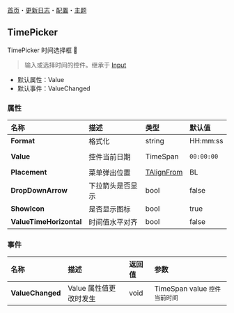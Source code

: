 ﻿[首页](../Home.md)・[更新日志](../UpdateLog.md)・[配置](../Config.md)・[主题](../Theme.md)

## TimePicker

TimePicker 时间选择框 👚

> 输入或选择时间的控件。继承于 [Input](Input)

- 默认属性：Value
- 默认事件：ValueChanged

### 属性

名称 | 描述 | 类型 | 默认值 |
:--|:--|:--|:--|
**Format** | 格式化 | string | HH:mm:ss |
||||
**Value** | 控件当前日期 | TimeSpan | `00:00:00` |
||||
**Placement** | 菜单弹出位置 | [TAlignFrom](Enum.md#talignfrom) | BL |
**DropDownArrow** | 下拉箭头是否显示 | bool | false |
**ShowIcon** | 是否显示图标 | bool | true |
**ValueTimeHorizontal** | 时间值水平对齐 | bool | false |


### 事件

名称 | 描述 | 返回值 | 参数 |
:--|:--|:--|:--|
**ValueChanged** | Value 属性值更改时发生 | void | TimeSpan value `控件当前时间` |